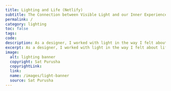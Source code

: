 ```yaml
---
title: Lighting and Life (Netlify)
subtitle: The Connection between Visible Light and our Inner Experience of Light
permalink: /
category: lighting
toc: false
tags: 
code: 
description: As a designer, I worked with light in the way I felt about life. What we do speaks to our inner souls. The work we do displays much of who we are.
excerpt: As a designer, I worked with light in the way I felt about life. I was concerned with the connection between visible light and our inner experience of light. What we do speaks to our inner souls. The work we do displays much of who we are.
image: 
  alt: lighting banner
  copyright: Sat Purusha
  copyrightLink: 
  link: 
  name: /images/light-banner
  source: Sat Purusha
---
```

